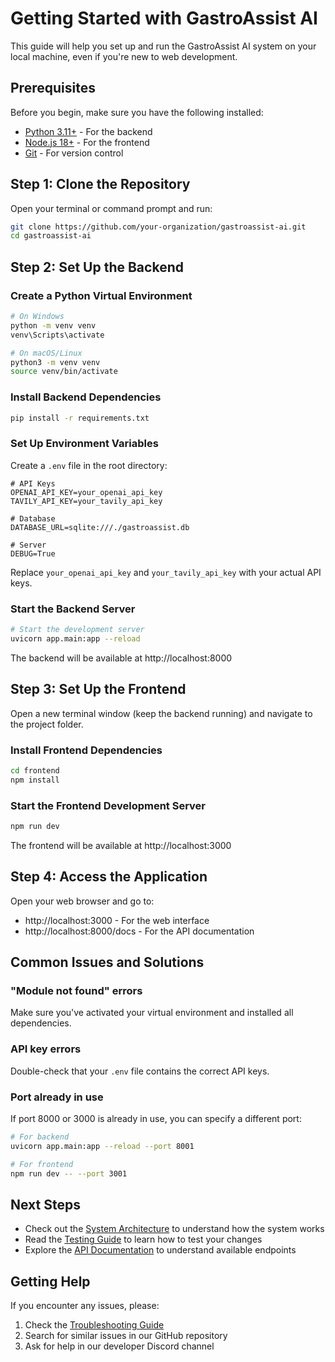 # Getting Started with GastroAssist AI

This guide will help you set up and run the GastroAssist AI system on your local machine, even if you're new to web development.

## Prerequisites

Before you begin, make sure you have the following installed:

- [Python 3.11+](https://www.python.org/downloads/) - For the backend
- [Node.js 18+](https://nodejs.org/) - For the frontend
- [Git](https://git-scm.com/downloads) - For version control

## Step 1: Clone the Repository

Open your terminal or command prompt and run:

```bash
git clone https://github.com/your-organization/gastroassist-ai.git
cd gastroassist-ai
```

## Step 2: Set Up the Backend

### Create a Python Virtual Environment

```bash
# On Windows
python -m venv venv
venv\Scripts\activate

# On macOS/Linux
python3 -m venv venv
source venv/bin/activate
```

### Install Backend Dependencies

```bash
pip install -r requirements.txt
```

### Set Up Environment Variables

Create a `.env` file in the root directory:

```
# API Keys
OPENAI_API_KEY=your_openai_api_key
TAVILY_API_KEY=your_tavily_api_key

# Database
DATABASE_URL=sqlite:///./gastroassist.db

# Server
DEBUG=True
```

Replace `your_openai_api_key` and `your_tavily_api_key` with your actual API keys.

### Start the Backend Server

```bash
# Start the development server
uvicorn app.main:app --reload
```

The backend will be available at http://localhost:8000

## Step 3: Set Up the Frontend

Open a new terminal window (keep the backend running) and navigate to the project folder.

### Install Frontend Dependencies

```bash
cd frontend
npm install
```

### Start the Frontend Development Server

```bash
npm run dev
```

The frontend will be available at http://localhost:3000

## Step 4: Access the Application

Open your web browser and go to:
- http://localhost:3000 - For the web interface
- http://localhost:8000/docs - For the API documentation

## Common Issues and Solutions

### "Module not found" errors
Make sure you've activated your virtual environment and installed all dependencies.

### API key errors
Double-check that your `.env` file contains the correct API keys.

### Port already in use
If port 8000 or 3000 is already in use, you can specify a different port:
```bash
# For backend
uvicorn app.main:app --reload --port 8001

# For frontend
npm run dev -- --port 3001
```

## Next Steps

- Check out the [System Architecture](./architecture/system-overview.md) to understand how the system works
- Read the [Testing Guide](./development/testing-guide.md) to learn how to test your changes
- Explore the [API Documentation](http://localhost:8000/docs) to understand available endpoints

## Getting Help

If you encounter any issues, please:
1. Check the [Troubleshooting Guide](./troubleshooting.md)
2. Search for similar issues in our GitHub repository
3. Ask for help in our developer Discord channel